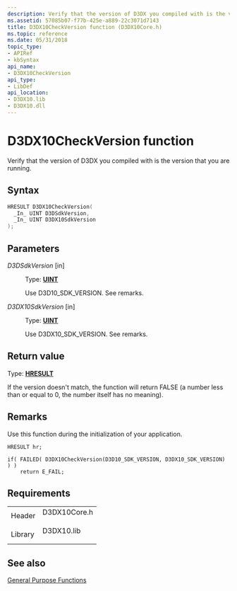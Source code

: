 ```yaml
---
description: Verify that the version of D3DX you compiled with is the version that you are running.
ms.assetid: 57085b07-f77b-425e-a889-22c3071d7143
title: D3DX10CheckVersion function (D3DX10Core.h)
ms.topic: reference
ms.date: 05/31/2018
topic_type: 
- APIRef
- kbSyntax
api_name: 
- D3DX10CheckVersion
api_type: 
- LibDef
api_location: 
- D3DX10.lib
- D3DX10.dll
---
```


# D3DX10CheckVersion function

Verify that the version of D3DX you compiled with is the version that you are running.

## Syntax


```C++
HRESULT D3DX10CheckVersion(
  _In_ UINT D3DSdkVersion,
  _In_ UINT D3DX10SdkVersion
);
```



## Parameters

<dl> <dt>

*D3DSdkVersion* \[in\]
</dt> <dd>

Type: **[**UINT**](../winprog/windows-data-types.md)**

Use D3D10\_SDK\_VERSION. See remarks.

</dd> <dt>

*D3DX10SdkVersion* \[in\]
</dt> <dd>

Type: **[**UINT**](../winprog/windows-data-types.md)**

Use D3DX10\_SDK\_VERSION. See remarks.

</dd> </dl>

## Return value

Type: **[**HRESULT**](https://msdn.microsoft.com/library/Bb401631(v=MSDN.10).aspx)**

If the version doesn't match, the function will return FALSE (a number less than or equal to 0, the number itself has no meaning).

## Remarks

Use this function during the initialization of your application.


```
HRESULT hr;
    
if( FAILED( D3DX10CheckVersion(D3D10_SDK_VERSION, D3DX10_SDK_VERSION) ) )
    return E_FAIL;
```



## Requirements



|                    |                                                                                         |
|--------------------|-----------------------------------------------------------------------------------------|
| Header<br/>  | <dl> <dt>D3DX10Core.h</dt> </dl> |
| Library<br/> | <dl> <dt>D3DX10.lib</dt> </dl>   |



## See also

<dl> <dt>

[General Purpose Functions](d3d10-graphics-reference-d3dx10-functions-general-purpose.md)
</dt> </dl>

 

 
